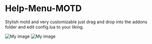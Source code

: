 # Help-Menu-MOTD
Stylish motd and very customizable just drag and drop into the addons folder and edit config.lua to your liking.

![My image](http://puu.sh/j3zql/803134a3c3.jpg)
![My image](http://puu.sh/j3zwx/4c5ad2ddf2.jpg)
